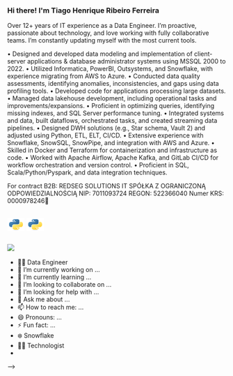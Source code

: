 ### Hi there! I'm Tiago Henrique Ribeiro Ferreira 
Over 12+ years of IT experience as a Data Engineer. I’m proactive, passionate about technology, and love working with fully collaborative teams. I’m constantly updating myself with the most current tools.

• Designed and developed data modeling and implementation of client-server applications & database administrator systems using MSSQL 2000 to 2022.
• Utilized Informatica, PowerBI, Outsystems, and Snowflake, with experience migrating from AWS to Azure.
• Conducted data quality assessments, identifying anomalies, inconsistencies, and gaps using data profiling tools.
• Developed code for applications processing large datasets.
• Managed data lakehouse development, including operational tasks and improvements/expansions.
• Proficient in optimizing queries, identifying missing indexes, and SQL Server performance tuning.
• Integrated systems and data, built dataflows, orchestrated tasks, and created streaming data pipelines.
• Designed DWH solutions (e.g., Star schema, Vault 2) and adjusted using Python, ETL, ELT, CI/CD.
• Extensive experience with Snowflake, SnowSQL, SnowPipe, and integration with AWS and Azure.
• Skilled in Docker and Terraform for containerization and infrastructure as code.
• Worked with Apache Airflow, Apache Kafka, and GitLab CI/CD for workflow orchestration and version control.
• Proficient in SQL, Scala/Python/Pyspark, and data integration techniques.

For contract B2B: REDSEG SOLUTIONS IT SPÓŁKA Z OGRANICZONĄ ODPOWIEDZIALNOŚCIĄ
NIP: 7011093724 REGON: 522366040 Numer KRS: 0000978246👋



<div style="display: inline_block"><br>

  <img align="center" alt="Rafa-Python" height="30" width="40" src="https://raw.githubusercontent.com/devicons/devicon/master/icons/python/python-original.svg">
  <img align="center" alt="Rafa-Python" height="30" width="40" src="https://raw.githubusercontent.com/devicons/devicon/master/icons/python/python-original.svg">
  
</div>
  
  ##
 
<div> 
  <a href="https://www.linkedin.com/in/tiagohrferreira" target="_blank"><img src="https://img.shields.io/badge/-LinkedIn-%230077B5?style=for-the-badge&logo=linkedin&logoColor=white" target="_blank"></a> 
  
</div> 


- 🧑‍💻 Data Engineer
- 🔭 I’m currently working on ...
- 🌱 I’m currently learning ...
- 👯 I’m looking to collaborate on ...
- 🤔 I’m looking for help with ...
- 💬 Ask me about ...
- 📫 How to reach me: ...
- 😄 Pronouns: ...
- ⚡ Fun fact: ...
- ❄️ Snowflake
- 🧑‍💻 Technologist
- 
-->
